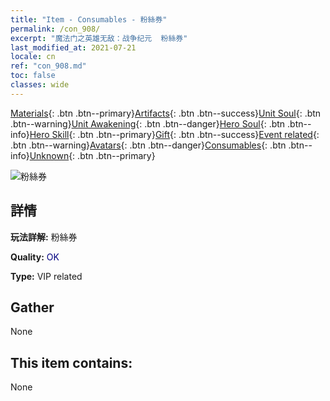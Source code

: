 ```yaml
---
title: "Item - Consumables - 粉絲券"
permalink: /con_908/
excerpt: "魔法门之英雄无敌：战争纪元  粉絲券"
last_modified_at: 2021-07-21
locale: cn
ref: "con_908.md"
toc: false
classes: wide
---
```

 [Materials](/ItemsCN/){: .btn .btn--primary}[Artifacts](/ItemsCN/Artifacts/){: .btn .btn--success}[Unit Soul](/ItemsCN/UnitSoul/){: .btn .btn--warning}[Unit Awakening](/ItemsCN/UnitAwakening/){: .btn .btn--danger}[Hero Soul](/ItemsCN/HeroSoul/){: .btn .btn--info}[Hero Skill](/ItemsCN/HeroSkill/){: .btn .btn--primary}[Gift](/ItemsCN/Gift/){: .btn .btn--success}[Event related](/ItemsCN/Events/){: .btn .btn--warning}[Avatars](/ItemsCN/Avatars/){: .btn .btn--danger}[Consumables](/ItemsCN/Consumables/){: .btn .btn--info}[Unknown](/ItemsCN/Unknown/){: .btn .btn--primary}

 ![粉絲券](/images/t/i_120.png)

## 詳情
 **玩法詳解:** 粉絲券

 **Quality:** <span style="color: #000080">OK</span>

 **Type:** VIP related

## Gather

  None

## This item contains:

  None

